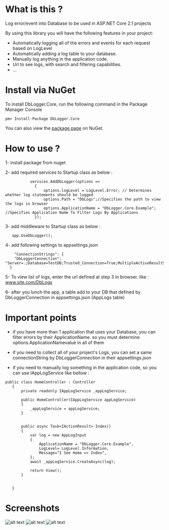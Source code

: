 # What is this ?

Log error/event into Database to be used in ASP.NET Core 2.1 projects

By using this library you will have the following features in your project:
- Automatically logging all of the errors and events for each request based on LogLevel
- Automatically adding  a log table to your database.
- Manually log anything in the application code.
- Url to see logs, with search and filtering capabilities.
- ...
# Install via NuGet

To install DbLogger.Core, run the following command in the Package Manager Console
```code
pm> Install-Package DbLogger.Core
```
You can also view the [package page](https://www.nuget.org/packages/DbLogger.Core) on NuGet.

# How to use ?


1- install package from nuget

2- add required services to Startup class as below :

```code
           services.AddDbLogger(options =>
             {
                 options.logLevel = LogLevel.Error; // Determines whether log statements should be logged 
                 options.Path = "DbLogs";//Specifies the path to view the logs in browser
                 options.ApplicationName = "DbLogger.Core.Example"; //Specifies Application Name To Filter Logs By Applications
             });
```

 
3- add middleware to Startup class as below :

```code
   app.UseDbLogger();
```
4- add following settings to appsettings.json

```code
    "ConnectionStrings": {
    "DbLoggerConnection": "Server=.;Database=TestDB;Trusted_Connection=True;MultipleActiveResultSets=true",
  }
```
5- To view list of logs, enter the url defined at step 3 in browser. like : www.site.com/DbLogs

6- after you lunch the app, a table add to your DB that defined by DbLoggerConnection in appsettings.json (AppLogs table)

# Important points
- if you have more than 1 application that uses your Database, you can filter errors by their ApplicationName. so you must determine options.ApplicationNamevalue in all of them

 - if you need to collect all of your project's Logs, you can set a same connectionString by DbLoggerConnection in their appsettings.json
 
 - if you need to manually log something in the application code, so you can use IAppLogService like bellow :
 ```code
 public class HomeController : Controller
    {
        private readonly IAppLogService _appLogService;

        public HomeController(IAppLogService appLogService)
        {
            _appLogService = appLogService;
        }


        public async Task<IActionResult> Index()
        {
            var log = new AppLogInput
            {
                ApplicationName = "DbLogger.Core.Example",
                LogLevel= LogLevel.Information,
                Message="I See Home => Index",
            };
            await _appLogService.CreateAsync(log);

            return View();
        }


    }
```
 
# Screenshots

![alt text](https://github.com/hamed-shirbandi/DbLogger.Core/blob/master/DbLogger.Core.Example/wwwroot/images/1.jpg)
![alt text](https://github.com/hamed-shirbandi/DbLogger.Core/blob/master/DbLogger.Core.Example/wwwroot/images/2.jpg)
![alt text](https://github.com/hamed-shirbandi/DbLogger.Core/blob/master/DbLogger.Core.Example/wwwroot/images/3.png)
